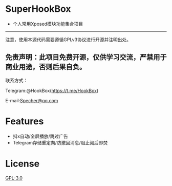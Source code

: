 # SuperHookBox
 - 个人常用Xposed模块功能集合项目
------
注意，使用本源代码需要遵循GPLv3协议进行开源并注明出处。

免责声明：此项目免费开源，仅供学习交流，严禁用于商业用途，否则后果自负。
------
联系方式：

Telegram:@HookBox(https://t.me/HookBox)

E-mail:Specher@qq.com
# Features
 - 抖x自动/全屏播放/跳过广告
 - Telegram存储重定向/防撤回消息/阻止阅后即焚
# License
[GPL-3.0](LICENSE)
